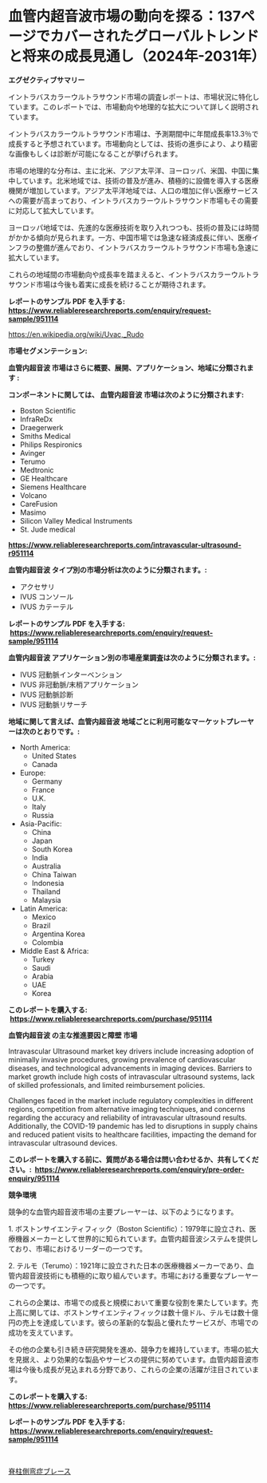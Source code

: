 <p><h1>血管内超音波市場の動向を探る：137ページでカバーされたグローバルトレンドと将来の成長見通し（2024年-2031年）</h1></p><p><strong>エグゼクティブサマリー</strong></p>
<p><p>イントラバスカラーウルトラサウンド市場の調査レポートは、市場状況に特化しています。このレポートでは、市場動向や地理的な拡大について詳しく説明されています。</p><p>イントラバスカラーウルトラサウンド市場は、予測期間中に年間成長率13.3％で成長すると予想されています。市場動向としては、技術の進歩により、より精密な画像もしくは診断が可能になることが挙げられます。</p><p>市場の地理的な分布は、主に北米、アジア太平洋、ヨーロッパ、米国、中国に集中しています。北米地域では、技術の普及が進み、積極的に設備を導入する医療機関が増加しています。アジア太平洋地域では、人口の増加に伴い医療サービスへの需要が高まっており、イントラバスカラーウルトラサウンド市場もその需要に対応して拡大しています。</p><p>ヨーロッパ地域では、先進的な医療技術を取り入れつつも、技術の普及には時間がかかる傾向が見られます。一方、中国市場では急速な経済成長に伴い、医療インフラの整備が進んでおり、イントラバスカラーウルトラサウンド市場も急速に拡大しています。</p><p>これらの地域間の市場動向や成長率を踏まえると、イントラバスカラーウルトラサウンド市場は今後も着実に成長を続けることが期待されます。</p></p>
<p><strong>レポートのサンプル PDF を入手する: <a href="https://www.reliableresearchreports.com/enquiry/request-sample/951114">https://www.reliableresearchreports.com/enquiry/request-sample/951114</a></strong></p>
<p><a href="https://en.wikipedia.org/wiki/Uvac,_Rudo">https://en.wikipedia.org/wiki/Uvac,_Rudo</a></p>
<p><strong>市場セグメンテーション:</strong></p>
<p><strong> 血管内超音波 市場はさらに概要、展開、アプリケーション、地域に分類されます :</strong></p>
<p><strong>コンポーネントに関しては、 血管内超音波 市場は次のように分類されます: &nbsp;</strong></p>
<p><ul><li>Boston Scientific</li><li>InfraReDx</li><li>Draegerwerk</li><li>Smiths Medical</li><li>Philips Respironics</li><li>Avinger</li><li>Terumo</li><li>Medtronic</li><li>GE Healthcare</li><li>Siemens Healthcare</li><li>Volcano</li><li>CareFusion</li><li>Masimo</li><li>Silicon Valley Medical Instruments</li><li>St. Jude medical</li></ul></p>
<p><strong><a href="https://www.reliableresearchreports.com/intravascular-ultrasound-r951114">https://www.reliableresearchreports.com/intravascular-ultrasound-r951114</a></strong></p>
<p><strong> 血管内超音波 タイプ別の市場分析は次のように分類されます。:</strong></p>
<p><ul><li>アクセサリ</li><li>IVUS コンソール</li><li>IVUS カテーテル</li></ul></p>
<p><strong>レポートのサンプル PDF を入手する: &nbsp;<a href="https://www.reliableresearchreports.com/enquiry/request-sample/951114">https://www.reliableresearchreports.com/enquiry/request-sample/951114</a></strong></p>
<p><strong> 血管内超音波 アプリケーション別の市場産業調査は次のように分類されます。:</strong></p>
<p><ul><li>IVUS 冠動脈インターベンション</li><li>IVUS 非冠動脈/末梢アプリケーション</li><li>IVUS 冠動脈診断</li><li>IVUS 冠動脈リサーチ</li></ul></p>
<p><strong>地域に関して言えば、血管内超音波 地域ごとに利用可能なマーケットプレーヤーは次のとおりです。:</strong></p>
<p><ul>
    <li>
        North America:
        <ul>
            <li>United States</li>
            <li>Canada</li>
        </ul>
    </li>
    <li>
        Europe:
        <ul>
            <li>Germany</li>
            <li>France</li>
            <li>U.K.</li>
            <li>Italy</li>
            <li>Russia</li>
        </ul>
    </li>
    <li>
        Asia-Pacific:
        <ul>
            <li>China</li>
            <li>Japan</li>
            <li>South Korea</li>
            <li>India</li>
            <li>Australia</li>
            <li>China Taiwan</li>
            <li>Indonesia</li>
            <li>Thailand</li>
            <li>Malaysia</li>
        </ul>
    </li>
    <li>
        Latin America:
        <ul>
            <li>Mexico</li>
            <li>Brazil</li>
            <li>Argentina Korea</li>
            <li>Colombia</li>
        </ul>
    </li>
    <li>
        Middle East & Africa:
        <ul>
            <li>Turkey</li>
            <li>Saudi</li>
            <li>Arabia</li>
            <li>UAE</li>
            <li>Korea</li>
        </ul>
    </li>
    </ul></p>
<p><strong>このレポートを購入する: &nbsp;<a href="https://www.reliableresearchreports.com/purchase/951114">https://www.reliableresearchreports.com/purchase/951114</a></strong></p>
<p><strong>血管内超音波 の主な推進要因と障壁 市場</strong></p>
<p><p>Intravascular Ultrasound market key drivers include increasing adoption of minimally invasive procedures, growing prevalence of cardiovascular diseases, and technological advancements in imaging devices. Barriers to market growth include high costs of intravascular ultrasound systems, lack of skilled professionals, and limited reimbursement policies.</p><p>Challenges faced in the market include regulatory complexities in different regions, competition from alternative imaging techniques, and concerns regarding the accuracy and reliability of intravascular ultrasound results. Additionally, the COVID-19 pandemic has led to disruptions in supply chains and reduced patient visits to healthcare facilities, impacting the demand for intravascular ultrasound devices.</p></p>
<p><strong>このレポートを購入する前に、質問がある場合は問い合わせるか、共有してください。:&nbsp; <a href="https://www.reliableresearchreports.com/enquiry/pre-order-enquiry/951114">https://www.reliableresearchreports.com/enquiry/pre-order-enquiry/951114</a></strong></p>
<p><strong>競争環境</strong></p>
<p><p>競争的な血管内超音波市場の主要プレーヤーは、以下のようになります。</p><p>1. ボストンサイエンティフィック（Boston Scientific）：1979年に設立され、医療機器メーカーとして世界的に知られています。血管内超音波システムを提供しており、市場におけるリーダーの一つです。</p><p>2. テルモ（Terumo）：1921年に設立された日本の医療機器メーカーであり、血管内超音波技術にも積極的に取り組んでいます。市場における重要なプレーヤーの一つです。</p><p>これらの企業は、市場での成長と規模において重要な役割を果たしています。売上高に関しては、ボストンサイエンティフィックは数十億ドル、テルモは数十億円の売上を達成しています。彼らの革新的な製品と優れたサービスが、市場での成功を支えています。</p><p>その他の企業も引き続き研究開発を進め、競争力を維持しています。市場の拡大を見据え、より効果的な製品やサービスの提供に努めています。血管内超音波市場は今後も成長が見込まれる分野であり、これらの企業の活躍が注目されています。</p></p>
<p><strong>このレポートを購入する: &nbsp; <a href="https://www.reliableresearchreports.com/purchase/951114">https://www.reliableresearchreports.com/purchase/951114</a></strong></p>
<p><strong>レポートのサンプル PDF を入手する: &nbsp;<a href="https://www.reliableresearchreports.com/enquiry/request-sample/951114">https://www.reliableresearchreports.com/enquiry/request-sample/951114</a></strong><strong></strong></p>
<p>&nbsp;</p>
<p><p><a href="https://github.com/DanykaKilback/Market-Research-Report-List-2/blob/main/239757723487.md">脊柱側弯症ブレース</a></p></p>
